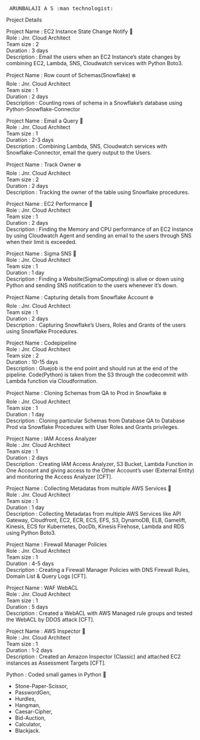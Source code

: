 <pre> ARUNBALAJI A S :man_technologist:                   			     	  	:email: abbruce09@gmail.com </pre>

Project Details

Project Name    : EC2 Instance State Change Notify :snake:<br/>
Role         	: Jnr. Cloud Architect <br/>
Team size       : 2 <br/>
Duration    	: 3 days <br/>
Description  	: Email the users when an EC2 Instance’s state changes by combining EC2, Lambda, SNS, Cloudwatch services with Python Boto3. <br/>

Project Name    : Row count of Schemas(Snowflake) :snowflake:	<br/>
Role         	: Jnr. Cloud Architect<br/>
Team size       : 1<br/>
Duration    	: 2 days<br/>
Description  	: Counting rows of schema in a Snowflake’s database using Python-Snowflake-Connector<br/>

Project Name    : Email a Query :snake:<br/>
Role         	: Jnr. Cloud Architect<br/>
Team size       : 1<br/>
Duration    	: 2-3 days<br/>
Description  	: Combining Lambda, SNS, Cloudwatch services with Snowflake-Connector, email the query output to the Users.<br/>

Project Name    : Track Owner :snowflake:	<br/>
Role         	: Jnr. Cloud Architect<br/>
Team size       : 2<br/>
Duration    	: 2 days<br/>
Description  	: Tracking the owner of the table using Snowflake procedures.  <br/>

Project Name    : EC2 Performance :snake:<br/>
Role         	: Jnr. Cloud Architect<br/>
Team size       : 1<br/>
Duration    	: 2 days<br/>
Description  	: Finding the Memory and CPU performance of an EC2 Instance by using Cloudwatch Agent and sending an email to the users through SNS when their limit is exceeded.<br/>

Project Name    : Sigma SNS :snake:<br/>
Role         	: Jnr. Cloud Architect<br/>
Team size       : 1<br/>
Duration    	: 1 day<br/>
Description  	: Finding a Website(SigmaComputing) is alive or down using Python and sending SNS notification to the users whenever it’s down.<br/>

Project Name    : Capturing details from Snowflake Account :snowflake:	<br/>
Role         	: Jnr. Cloud Architect<br/>
Team size       : 1<br/>
Duration    	: 2 days<br/>
Description  	: Capturing Snowflake’s Users, Roles and Grants of the users using Snowflake Procedures.<br/>

Project Name    : Codepipeline<br/>
Role         	: Jnr. Cloud Architect<br/>
Team size       : 2<br/>
Duration    	: 10-15 days<br/>
Description  	: Gluejob is the end point and should run at the end of the pipeline. Code(Python) is taken from the S3 through the codecommit with Lambda function via Cloudformation.  <br/>

Project Name    : Cloning Schemas from QA to Prod in Snowflake :snowflake:	<br/>
Role         	: Jnr. Cloud Architect<br/>
Team size       : 1<br/>
Duration    	: 1 day<br/>
Description  	: Cloning particular Schemas from Database QA to Database Prod via Snowflake Procedures with User Roles and Grants privileges.<br/>

Project Name    : IAM Access Analyzer<br/>
Role         	: Jnr. Cloud Architect<br/>
Team size       : 1<br/>
Duration    	: 2 days<br/>
Description  	:  Creating IAM Access Analyzer, S3 Bucket, Lambda Function in One Account and giving access to the Other Account’s user (External Entity) and monitoring the Access Analyzer [CFT]. <br/>

Project Name    : Collecting Metadatas from multiple AWS Services :snake:<br/>
Role         	: Jnr. Cloud Architect<br/>
Team size       : 1<br/>
Duration    	: 1 day<br/>
Description  	: Collecting Metadatas from multiple AWS Services like API Gateway, Cloudfront, EC2, ECR, ECS, EFS, S3, DynamoDB, ELB, Gamelift, Kinesis, ECS for Kubernetes, DocDb, Kinesis Firehose, Lambda and RDS using Python Boto3.<br/>

Project Name    : Firewall Manager Policies<br/>
Role         	: Jnr. Cloud Architect<br/>
Team size       : 1<br/>
Duration    	: 4-5 days<br/>
Description  	:  Creating a Firewall Manager Policies with DNS Firewall Rules, Domain List & Query Logs [CFT].<br/>

Project Name    : WAF WebACL  <br/>
Role         	: Jnr. Cloud Architect<br/>
Team size       : 1<br/>
Duration    	: 5 days<br/>
Description  	: Created a WebACL  with AWS Managed rule groups and tested the WebACL by DDOS attack [CFT].<br/>

Project Name    : AWS Inspector :cop: <br/>
Role         	: Jnr. Cloud Architect<br/>
Team size       : 1<br/>
Duration    	: 1-2 days<br/>
Description  	: Created an Amazon Inspector (Classic) and attached EC2 instances as Assessment Targets [CFT].<br/>

Python : Coded small games in  Python :snake:  <br/>

* Stone-Paper-Scissor,<br/>
* PasswordGen, <br/>
* Hurdles, <br/>
* Hangman, <br/>
* Caesar-Cipher, <br/>
* Bid-Auction, <br/>
* Calculator, <br/>
* Blackjack.<br/>

